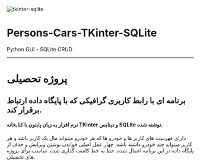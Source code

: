 ![tkinter-sqlite](https://user-images.githubusercontent.com/69468333/170184541-deda0ab8-7c79-4623-8b5f-ba7b72234540.jpg)
# Persons-Cars-TKinter-SQLite
Python GUI - SQLite CRUD
_____________________________________
# پروژه تحصیلی
برنامه ای با رابط کاربری گرافیکی که با پایگاه داده ارتباط برقرار کند.
-
#### نرم افزار به زبان پایتون با کتابخانه TKinter و دیتابس SQLite نوشته شده.
دارای فهرست های کاربر ها و خودرو ها که هر خودرو میتواند مال یک کاربر باشد و هر کاربر میتواند چند خودرو داشته باشد.
چهار عمل اصلی خواندن  نوشتن  ویرایش و حذف از پایگاه داده در این برنامه اعمال شده.
خط به خط کامنت گذاری شده.
مناسب برای پروژه های تحصیلی.
